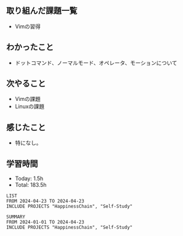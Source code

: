 ## 取り組んだ課題一覧
- Vimの習得
## わかったこと
- ドットコマンド、ノーマルモード、オペレータ、モーションについて
## 次やること
- Vimの課題
- Linuxの課題
## 感じたこと
- 特になし。
## 学習時間
- Today: 1.5h
- Total: 183.5h

```toggl
LIST
FROM 2024-04-23 TO 2024-04-23
INCLUDE PROJECTS "HappinessChain", "Self-Study"
```
```toggl
SUMMARY
FROM 2024-01-01 TO 2024-04-23
INCLUDE PROJECTS "HappinessChain", "Self-Study"
```
